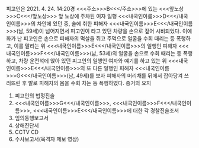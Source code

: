 피고인은 2021. 4. 24. 14:20경 <<<주소>>>B<<</주소>>>에 있는 <<<앞노상>>>C<<</앞노상>>> 앞 노상에 주차된 여자 일행 <<<내국인이름>>>D<<</내국인이름>>>의 차안에 있던 중, 술에 취한 피해자 <<<내국인이름>>>E<<</내국인이름>>>(남, 59세)이 넘어지면서 피고인이 타고 있던 차량을 손으로 짚어 시비되었다. 이에 화가 난 피고인은 손으로 피해자의 멱살을 쥐고 주먹으로 얼굴을 수회 때리는 등 폭행하고, 이를 말리는 위 <<<내국인이름>>>E<<</내국인이름>>>의 일행인 피해자 <<<내국인이름>>>F<<</내국인이름>>>(남, 53세)의 얼굴을 손으로 수회 때리는 등 폭행하고, 차량 운전석에 앉아 있던 피고인의 일행인 여자와 얘기를 하고 있는 위 <<<내국인이름>>>E<<</내국인이름>>>의 또 다른 일행인 피해자 <<<내국인이름>>>G<<</내국인이름>>>(남, 49세)를 보자 피해자의 머리채를 뒤에서 잡아당겨 쓰러뜨린 후 발로 피해자의 몸을 수회 차는 등 폭행하였다. 증거의 요지
1. 피고인의 법정진술
1. <<<내국인이름>>>G<<</내국인이름>>>, <<<내국인이름>>>F<<</내국인이름>>>, <<<내국인이름>>>E<<</내국인이름>>>에 대한 각 경찰진술조서
1. 임의동행보고서
1. 상해진단서
1. CCTV CD
1. 수사보고서(목격자 제보 영상)